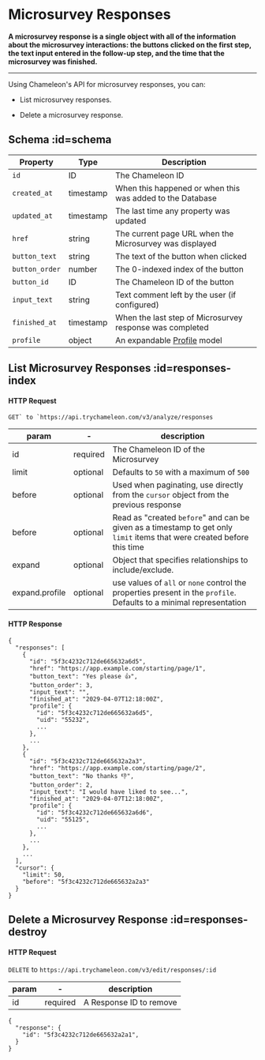 # Microsurvey Responses

**A microsurvey response is a single object with all of the information about the microsurvey interactions: the buttons clicked on the first step, the text input entered in the follow-up step, and the time that the microsurvey was finished.**

------



Using Chameleon's API for microsurvey responses, you can:

- List microsurvey responses.

- Delete a microsurvey response.

  

## Schema :id=schema

| Property       | Type      | Description                                                  |
| -------------- | --------- | ------------------------------------------------------------ |
| `id`           | ID        | The Chameleon ID                                             |
| `created_at`   | timestamp | When this happened or when this was added to the Database    |
| `updated_at`   | timestamp | The last time any property was updated                       |
| `href`         | string    | The current page URL when the Microsurvey was displayed      |
| `button_text`  | string    | The text of the button when clicked                          |
| `button_order` | number    | The 0-indexed index of the button                            |
| `button_id`    | ID        | The Chameleon ID of the button                               |
| `input_text`   | string    | Text comment left by the user (if configured)                |
| `finished_at`  | timestamp | When the last step of Microsurvey response was completed     |
| `profile`      | object    | An expandable [Profile](https://github.com/chamaeleonidae/api/blob/master/docs/apis/apis/profiles.md) model |

## List Microsurvey Responses :id=responses-index

#### HTTP Request

```
GET` to `https://api.trychameleon.com/v3/analyze/responses
```

| param          | -        | description                                                  |
| -------------- | -------- | ------------------------------------------------------------ |
| id             | required | The Chameleon ID of the Microsurvey                          |
| limit          | optional | Defaults to `50` with a maximum of `500`                     |
| before         | optional | Used when paginating, use directly from the `cursor` object from the previous response |
| before         | optional | Read as "created `before`" and can be given as a timestamp to get only `limit` items that were created before this time |
| expand         | optional | Object that specifies relationships to include/exclude.      |
| expand.profile | optional | use values of `all` or `none` control the properties present in the `profile`. Defaults to a minimal representation |

#### HTTP Response

```
{
  "responses": [
    {
      "id": "5f3c4232c712de665632a6d5",
      "href": "https://app.example.com/starting/page/1",
      "button_text": "Yes please 👍",
      "button_order": 3,
      "input_text": "",
      "finished_at": "2029-04-07T12:18:00Z",
      "profile": {
        "id": "5f3c4232c712de665632a6d5",
        "uid": "55232",
        ...
      },
      ...
    },
    {
      "id": "5f3c4232c712de665632a2a3",
      "href": "https://app.example.com/starting/page/2",
      "button_text": "No thanks 👎",
      "button_order": 2,
      "input_text": "I would have liked to see...",
      "finished_at": "2029-04-07T12:18:00Z",
      "profile": {
        "id": "5f3c4232c712de665632a6d6",
        "uid": "55125",
        ...
      },
      ...
    },
    ...
  ],
  "cursor": {
    "limit": 50,
    "before": "5f3c4232c712de665632a2a3"
  }
}
```

## Delete a Microsurvey Response :id=responses-destroy

#### HTTP Request

`DELETE` to `https://api.trychameleon.com/v3/edit/responses/:id`

| param | -        | description             |
| ----- | -------- | ----------------------- |
| id    | required | A Response ID to remove |

```
{
  "response": {
    "id": "5f3c4232c712de665632a2a1",
  }
}
```
